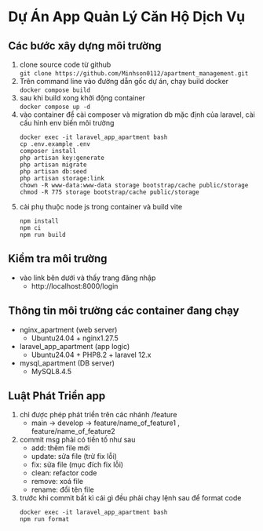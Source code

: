 # Dự Án App Quản Lý Căn Hộ Dịch Vụ 

## Các bước xây dựng môi trường

1. clone source code từ github  
    `git clone https://github.com/Minhson0112/apartment_management.git`  
2. Trên command line vào đường dẫn gốc dự án, chạy build docker  
    `docker compose build `
3. sau khi build xong khởi động container  
    `docker compose up -d`
4. vào container để cài composer và migration db mặc định của laravel, cài cấu hình env biến môi trường
    ```
    docker exec -it laravel_app_apartment bash
    cp .env.example .env
    composer install
    php artisan key:generate
    php artisan migrate
    php artisan db:seed
    php artisan storage:link
    chown -R www-data:www-data storage bootstrap/cache public/storage
    chmod -R 775 storage bootstrap/cache public/storage
    ```
5. cài phụ thuộc node js trong container và build vite
    ```
    npm install
    npm ci
    npm run build
    ```
## Kiểm tra môi trường 
- vào link bên dưới và thấy trang đăng nhập
    - http://localhost:8000/login

## Thông tin môi trường các container đang chạy
- nginx_apartment (web server)
    - Ubuntu24.04 + nginx1.27.5
- laravel_app_apartment (app logic)
    - Ubuntu24.04 + PHP8.2 + laravel 12.x
- mysql_apartment (DB server)
    - MySQL8.4.5

## Luật Phát Triển app

1. chỉ được phép phát triển trên các nhánh /feature
    - main -> develop -> feature/name_of_feature1 , feature/name_of_feature2
2. commit msg phải có tiền tố như sau 
    - add: thêm file mới
    - update: sửa file (trừ fix lỗi)
    - fix: sửa file (mục đích fix lỗi)
    - clean: refactor code
    - remove: xoá file
    - rename: đổi tên file
3. trước khi commit bất kì cái gì đều phải chạy lệnh sau để format code
    ```
    docker exec -it laravel_app_apartment bash
    npm run format
    ```